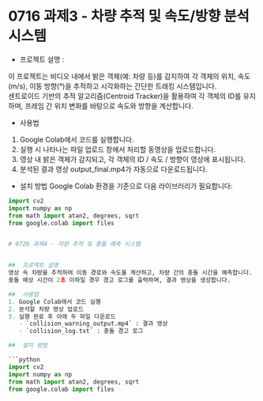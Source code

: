 # 0716 과제3 - 차량 추적 및 속도/방향 분석 시스템

- 프로젝트 설명 :

이 프로젝트는 비디오 내에서 밝은 객체(예: 차량 등)를 감지하여 각 객체의 위치, 속도(m/s), 이동 방향(°)을 추적하고 시각화하는 간단한 트래킹 시스템입니다.  
센트로이드 기반의 추적 알고리즘(Centroid Tracker)을 활용하여 각 객체의 ID를 유지하며, 프레임 간 위치 변화를 바탕으로 속도와 방향을 계산합니다.

- 사용법
1. Google Colab에서 코드를 실행합니다.
2. 실행 시 나타나는 파일 업로드 창에서 처리할 동영상을 업로드합니다.
3. 영상 내 밝은 객체가 감지되고, 각 객체의 ID / 속도 / 방향이 영상에 표시됩니다.
4. 분석된 결과 영상 output_final.mp4가 자동으로 다운로드됩니다.


- 설치 방법
Google Colab 환경을 기준으로 다음 라이브러리가 필요합니다:

```python
import cv2
import numpy as np
from math import atan2, degrees, sqrt
from google.colab import files


# 0726 과제4 - 차량 추적 및 충돌 예측 시스템


##  프로젝트 설명
영상 속 차량을 추적하여 이동 경로와 속도를 계산하고, 차량 간의 충돌 시간을 예측합니다.  
충돌 예상 시간이 2초 이하일 경우 경고 로그를 출력하며, 결과 영상을 생성합니다.

##  사용법
1. Google Colab에서 코드 실행  
2. 분석할 차량 영상 업로드  
3. 실행 완료 후 아래 두 파일 다운로드  
   - `collision_warning_output.mp4` : 결과 영상  
   - `collision_log.txt` : 충돌 경고 로그

##  설치 방법

```python
import cv2
import numpy as np
from math import atan2, degrees, sqrt
from google.colab import files
